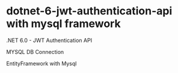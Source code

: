 # dotnet-6-jwt-authentication-api with mysql framework

.NET 6.0 - JWT Authentication API

 MYSQL DB Connection 

 EntityFramework with Mysql 